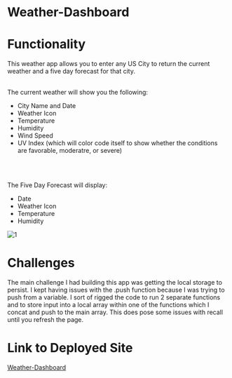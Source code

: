 # Weather-Dashboard

<h1><strong>Functionality</strong></h1>

This weather app allows you to enter any US City to return the current weather and a five day forecast for that city. <br><br>



The current weather will show you the following: 
<ul>
  <li>City Name and Date</li>
  <li>Weather Icon</li>
  <li>Temperature</li>
  <li>Humidity</li>
  <li>Wind Speed</li>
  <li>UV Index (which will color code itself to show whether the conditions are favorable, moderatre, or severe)</li>
</ul>

<br><br>

The Five Day Forecast will display: 
<ul>
  <li>Date</li>
  <li>Weather Icon</li>
  <li>Temperature</li>
  <li>Humidity</li>
</ul>

![1](https://user-images.githubusercontent.com/68487859/98502455-49074880-220f-11eb-8d44-4c8b3223f717.png)

<h1><strong>Challenges</strong></h1>

The main challenge I had building this app was getting the local storage to persist. I kept having issues with the .push function because I was trying to push from a variable. I sort of rigged the code to run 2 separate functions and to store input into a local array within one of the functions which I concat and push to the main array. This does pose some issues with recall until you refresh the page. 

<h1><strong>Link to Deployed Site</strong></h1>

<a href="https://lhafoka13.github.io/Weather-Dashboard/">Weather-Dashboard</a>


